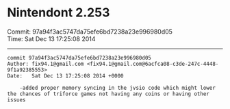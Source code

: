 # Nintendont 2.253
Commit: 97a94f3ac5747da75efe6bd7238a23e996980d05  
Time: Sat Dec 13 17:25:08 2014   

-----

```
commit 97a94f3ac5747da75efe6bd7238a23e996980d05
Author: fix94.1@gmail.com <fix94.1@gmail.com@6acfca08-c3de-247c-4448-9f1a92385553>
Date:   Sat Dec 13 17:25:08 2014 +0000

    -added proper memory syncing in the jvsio code which might lower the chances of triforce games not having any coins or having other issues
```
